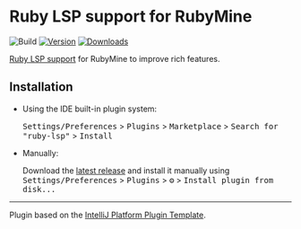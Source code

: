 # Ruby LSP support for RubyMine

![Build](https://github.com/vitallium/intellij-plugin-ruby-lsp/workflows/Build/badge.svg)
[![Version](https://img.shields.io/jetbrains/plugin/v/com.github.vitallium.rubylsp.svg)](https://plugins.jetbrains.com/plugin/24413-ruby-lsp)
[![Downloads](https://img.shields.io/jetbrains/plugin/d/com.github.vitallium.rubylsp.svg)](https://plugins.jetbrains.com/plugin/24413-ruby-lsp)

<!-- Plugin description -->
[Ruby LSP support](https://shopify.github.io/ruby-lsp/) for RubyMine to improve rich features.
<!-- Plugin description end -->

## Installation

- Using the IDE built-in plugin system:

  <kbd>Settings/Preferences</kbd> > <kbd>Plugins</kbd> > <kbd>Marketplace</kbd> > <kbd>Search for "ruby-lsp"</kbd> >
  <kbd>Install</kbd>

- Manually:

  Download the [latest release](https://github.com/vitallium/ruby-lsp/releases/latest) and install it manually using
  <kbd>Settings/Preferences</kbd> > <kbd>Plugins</kbd> > <kbd>⚙️</kbd> > <kbd>Install plugin from disk...</kbd>


---
Plugin based on the [IntelliJ Platform Plugin Template][template].

[template]: https://github.com/JetBrains/intellij-platform-plugin-template
[docs:plugin-description]: https://plugins.jetbrains.com/docs/intellij/plugin-user-experience.html#plugin-description-and-presentation
